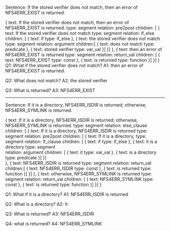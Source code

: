 Sentence: If the stored verifier does not match, then an error of NFS4ERR_EXIST is returned.

{
text: If the stored verifier does not match, then an error of NFS4ERR_EXIST is returned.
type: segment
relation: pre2post
children: [
    {
    text: If the stored verifier does not match
    type: segment
    relation: if_else
    children: [
        {
        text: if
        type: if_else
        },
        {
        text: the stored verifier does not match
        type: segment
        relation: argument 
        children:[
            {
            text: does not match
            type: predicate
            },
            {
            text: stored verifier
            type: var_val
            }]
        }]
    },
    {
    text: then an error of NFS4ERR_EXIST is returned
    type: segment
    relation: return_val
    children: [
        {
        text: NFS4ERR_EXIST
        type: const
        },
        {
        text: is returned
        type: function
        }]
    }]
}
Q1: What if the stored verifier does not match?
A1: then an error of NFS4ERR_EXIST is returned.

Q2: What does not match?
A2: the stored verifier

Q3: What is returned?
A3: NFS4ERR_EXIST


--------------------------------------------------------------------------------------------

Sentence: If it is a directory, NFS4ERR_ISDIR is returned; otherwise, NFS4ERR_SYMLINK is returned.


{
text: If it is a directory, NFS4ERR_ISDIR is returned; otherwise, NFS4ERR_SYMLINK is returned.
type: segment
relation: else_clause
children: [
    {
    text: If it is a directory, NFS4ERR_ISDIR is returned
    type: segment
    relation: pre2post
    children: [
        {
        text: If it is a directory,
        type: segment
        relation: if_clause
        children: [
            {
            text: if
            type: if_else 
            },
            {
            text: it is a directory
            type: segment  
            relation: argument
            children: [
                {
                text: it
                type: var_val
                },
                {
                text: is a directory
                type: predicate
                }]
            }]   
        },
        {
        text: NFS4ERR_ISDIR is returned
        type: segment
        relation: return_val 
        children:[
            {
            text: NFS4ERR_ISDIR
            type: const
            },
            {
            text: is returned
            type: function
            }]
        }]
    },
    {
    text: otherwise, NFS4ERR_SYMLINK is returned
    type: segment
    relation: return_val
    children: [
        {
        text: NFS4ERR_SYMLINK
        type: const
        },
        {
        text: is returned
        type: function
        }]
    }]
}


Q1: What if it is a directory?
A1: NFS4ERR_ISDIR is returned

Q2: What is a directory?
A2: It

Q3: What is returned?
A3: NFS4ERR_ISDIR

Q4: what is returned?
A4: NFS4ERR_SYMLINK


